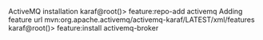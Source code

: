 ActiveMQ installation
karaf@root()> feature:repo-add activemq
Adding feature url mvn:org.apache.activemq/activemq-karaf/LATEST/xml/features
karaf@root()> feature:install activemq-broker
